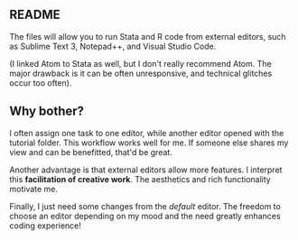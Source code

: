 ## README

The files will allow you to run Stata and R code from external editors, such as Sublime Text 3, Notepad++, and Visual Studio Code.

(I linked Atom to Stata as well, but I don't really recommend Atom. The major drawback is it can be often unresponsive, and technical glitches occur too often).


## Why bother?
I often assign one task to one editor, while another editor opened with the tutorial folder. This workflow works well for me. If someone else shares my view and can be benefitted, that'd be great.

Another advantage is that external editors allow more features. I interpret this **facilitation of creative work**. The aesthetics and rich functionality motivate me. 

Finally, I just need some changes from the *default* editor. The freedom to choose an editor depending on my mood and the need greatly enhances coding experience! 
